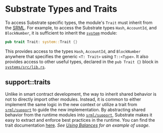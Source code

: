 # Substrate Types and Traits <a name = "sub"></a>

To access Substrate specific types, the module's `Trait` must inherit from the [SRML](https://github.com/paritytech/substrate/tree/master/srml). For example, to access the Substrate types `Hash`, `AccountId`, and `BlockNumber`, it is sufficient to inherit the [`system`](https://github.com/paritytech/substrate/tree/master/srml/system) module:

```rust
pub trait Trait: system::Trait {}
```

This provides access to the types `Hash`, `AccountId`, and `BlockNumber` anywhere that specifies the generic `<T: Trait>` using `T::<Type>`. It also provides access to other useful types, declared in the `pub Trait {}` block in [`systems/src/lib.rs`](https://github.com/paritytech/substrate/blob/v1.0/srml/system/src/lib.rs).

## support::traits

Unlike in smart contract development, the way to inherit shared behavior is not to directly import other modules. Instead, it is common to either implement the same logic in the new context or utilize a trait from [`srml/support`](https://github.com/paritytech/substrate/blob/master/srml/support/src/traits.rs) to guide the new implementation. By abstracting shared behavior from the runtime modules into [`srml/support`](https://github.com/paritytech/substrate/blob/master/srml/support/src/traits.rs), Substrate makes it easy to extract and enforce best practices in the runtime. You can find the trait documentation [here](https://crates.parity.io/srml_support/traits/index.html). *See [Using Balances](./currency.md) for an example of usage*.